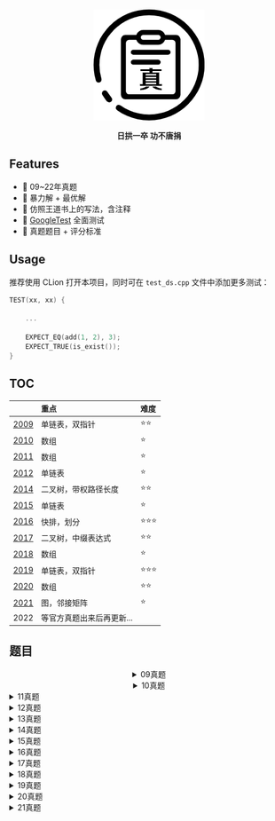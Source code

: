 <br>
<p align="center">
<img src="./images/H.png" alt="logo" height="200" width="200"/>
</p>

<p align="center">
<b>日拱一卒 功不唐捐</b>
</p>

## Features

- 🍓 09~22年真题
- 🍒 暴力解 + 最优解
- 🥭 仿照王道书上的写法，含注释
- 🍉 [GoogleTest](https://github.com/google/googletest) 全面测试
- 🍇 真题题目 + 评分标准

## Usage

推荐使用 CLion 打开本项目，同时可在 `test_ds.cpp` 文件中添加更多测试：

```c++
TEST(xx, xx) {
    
    ...
    
    EXPECT_EQ(add(1, 2), 3);
    EXPECT_TRUE(is_exist());
}
```

## TOC


|                  | 重点                      | 难度 |
| :--------------- | :------------------------ | :--- |
| [2009](./09.cpp) | 单链表，双指针            | ⭐⭐   |
| [2010](./10.cpp) | 数组                      | ⭐    |
| [2011](./11.cpp) | 数组                      | ⭐    |
| [2012](./12.cpp) | 单链表                    | ⭐    |
| [2014](./14.cpp) | 二叉树，带权路径长度      | ⭐⭐   |
| [2015](./15.cpp) | 单链表                    | ⭐    |
| [2016](./16.cpp) | 快排，划分                | ⭐⭐⭐  |
| [2017](./17.cpp) | 二叉树，中缀表达式        | ⭐⭐   |
| [2018](./18.cpp) | 数组                      | ⭐    |
| [2019](./19.cpp) | 单链表，双指针            | ⭐⭐⭐  |
| [2020](./20.cpp) | 数组                      | ⭐⭐   |
| [2021](./21.cpp) | 图，邻接矩阵              | ⭐    |
| 2022             | 等官方真题出来后再更新... |      |
  



## 题目

<details align="center">
<summary>09真题</summary>

![09](images/09desc.png)
![09](images/09.png)
</details>


<details align="center">
<summary>10真题</summary>

![10](images/10desc.png)
参考答案时间复杂度为O(n)，空间复杂度O(1)，无具体评判标准
</details>


<details>
<summary>11真题</summary>

![11](images/11desc.png)
参考答案时间复杂度为O(n)，空间复杂度O(1)，无具体评判标准
</details>



<details>
<summary>12真题</summary>

![12](images/12desc.png)
![12](images/12.png)
</details>


<details>
<summary>13真题</summary>

![13](images/13desc.png)
![13](images/13.png)
</details>


<details>
<summary>14真题</summary>

![14](images/14desc.png)
![14](images/14.png)
</details>


<details>
<summary>15真题</summary>

![15](images/15desc.png)
![15](images/15.png)
</details>


<details>
<summary>16真题</summary>

![16](images/16desc.png)
![16](images/16.png)
</details>


<details>
<summary>17真题</summary>

![17](images/17desc.png)
![17](images/17.png)
</details>


<details>
<summary>18真题</summary>

![18](images/18desc.png)
参考答案时间复杂度为O(n)，无具体评判标准
</details>


<details>
<summary>19真题</summary>

![19](images/19desc.png)
参考答案时间复杂度为O(n)，无具体评判标准
</details>


<details>
<summary>20真题</summary>

![20](images/20desc.png)
参考答案时间复杂度为O(n)，空间复杂度O(1)，无具体评判标准
</details>


<details>
<summary>21真题</summary>

![21](images/21desc.png)
参考答案时间复杂度为O(n^2)，空间复杂度O(1)，无具体评判标准
</details>